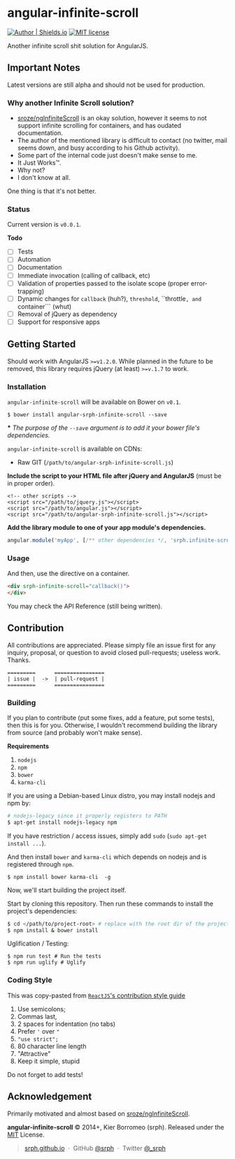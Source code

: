 # angular-infinite-scroll

[![Author | Shields.io](http://img.shields.io/badge/author-%40srph-blue.svg?style=flat-square)](http://twitter.com/_srph)
[![MIT license](http://img.shields.io/badge/license-MIT-brightgreen.svg)](http://opensource.org/licenses/MIT)

Another infinite scroll shit solution for AngularJS.

## Important Notes

Latest versions are still alpha and should not be used for production.

### Why another Infinite Scroll solution?

- [sroze/ngInfiniteScroll](https://github.com/sroze/ngInfiniteScroll) is an okay solution, however it seems to not support infinite scrolling for containers, and has oudated documentation.
- The author of the mentioned library is difficult to contact (no twitter, mail seems down, and busy according to his Github activity).
- Some part of the internal code just doesn't make sense to me.
- It Just Works™.
- Why not?
- I don't know at all.

One thing is that it's not better.

### Status

Current version is ```v0.0.1```.

**Todo**

- [ ] Tests
- [ ] Automation
- [ ] Documentation
- [ ] Immediate invocation (calling of callback, etc)
- [ ] Validation of properties passed to the isolate scope (proper error-trapping)
- [ ] Dynamic changes for ```callback``` (huh?), ```threshold```, ``throttle```, and ```container``` (whut)
- [ ] Removal of jQuery as dependency
- [ ] Support for responsive apps

## Getting Started

Should work with AngularJS ```>=v1.2.0```. While planned in the future to be removed, this library requires jQuery (at least) ```>=v.1.7``` to work.

### Installation

```angular-infinite-scroll``` will be available on Bower on ```v0.1```.

```
$ bower install angular-srph-infinite-scroll --save
```

**\*** *The purpose of the ```--save``` argument is to add it your bower file's dependencies.*

```angular-infinite-scroll``` is available on CDNs:
- Raw GIT (```/path/to/angular-srph-infinite-scroll.js```)

**Include the script to your HTML file after jQuery and AngularJS** (must be in proper order).

```
<!-- other scripts -->
<script src="/path/to/jquery.js"></script>
<script src="/path/to/angular.js"></script>
<script src="/path/to/angular-srph-infinite-scroll.js"></script>
```

**Add the library module to one of your app module's dependencies.**

```js
angular.module('myApp', [/** other dependencies */, 'srph.infinite-scroll']);
```

### Usage

And then, use the directive on a container.

```html
<div srph-infinite-scroll="callback()">
</div>
```

You may check the API Reference (still being written).

## Contribution

All contributions are appreciated. Please simply file an issue first for any inquiry, proposal, or question to avoid closed pull-requests; useless work. Thanks.

```
=========      ================
| issue |  ->  | pull-request |
=========      ================
```

### Building

If you plan to contribute (put some fixes, add a feature, put some tests), then this is for you. Otherwise, I wouldn't recommend building the library from source (and probably won't make sense).

**Requirements**

1. ```nodejs```
2. ```npm```
3. ```bower```
4. ```karma-cli```

If you are using a Debian-based Linux distro, you may install nodejs and npm by:

```bash
# nodejs-legacy since it properly registers to PATH
$ apt-get install nodejs-legacy npm
```

If you have restriction / access issues, simply add ```sudo``` (```sudo apt-get install ...```).

And then install ```bower``` and ```karma-cli``` which depends on nodejs and is registered through ```npm```.

```
$ npm install bower karma-cli  -g
```

Now, we'll start building the project itself.

Start by cloning this repository. Then run these commands to install the project's dependencies:

```bash
$ cd </path/to/project-root> # replace with the root dir of the project
$ npm install & bower install
```

Uglification / Testing:

```
$ npm run test # Run the tests
$ npm run uglify # Uglify
```

### Coding Style

This was copy-pasted from [```ReactJS```'s contribution style guide](https://github.com/facebook/react/blob/master/CONTRIBUTING.md)

1. Use semicolons;
2. Commas last,
3. 2 spaces for indentation (no tabs)
4. Prefer ```'``` over ```"```
5. ```"use strict";```
6. 80 character line length
8. "Attractive"
9. Keep it simple, stupid

Do not forget to add tests!

## Acknowledgement

Primarily motivated and almost based on [sroze/ngInfiniteScroll](https://github.com/sroze/ngInfiniteScroll).

**angular-infinite-scroll** © 2014+, Kier Borromeo (srph). Released under the [MIT](http://mit-license.org/) License.<br>

> [srph.github.io](http://srph.github.io) &nbsp;&middot;&nbsp;
> GitHub [@srph](https://github.com/srph) &nbsp;&middot;&nbsp;
> Twitter [@_srph](https://twitter.com/_srph)
